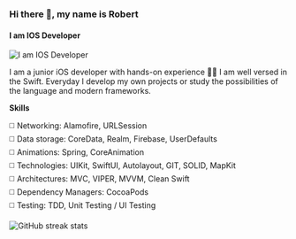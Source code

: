 ### Hi there 👋, my name is Robert
#### I am IOS Developer
![I am IOS Developer](https://sun9-50.userapi.com/impg/RatEQptlUMwprlsgdceG51YDuxFFWFusAaB_zA/u8171L7y1pg.jpg?size=1036x580&quality=96&sign=4e976a3bc2b6ecaa94dcc3f9e4dca49e&type=album)

I am a junior iOS developer with hands-on experience ✋🏼
I am well versed in the Swift. Everyday I develop my own projects or study the possibilities of the language and modern frameworks.

**Skills** 

◻️ Networking: Alamofire, URLSession \
◻️ Data storage: CoreData, Realm, Firebase, UserDefaults \
◻️ Animations: Spring, CoreAnimation \
◻️ Technologies: UIKit, SwiftUI, Autolayout, GIT, SOLID, MapKit \
◻️ Architectures: MVС, VIPER, MVVM, Clean Swift\
◻️ Dependency Managers: CocoaPods \
◻️ Testing: TDD, Unit Testing / UI Testing 



![GitHub streak stats](https://github-readme-streak-stats.herokuapp.com/?user=Frankxz)  
